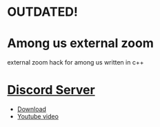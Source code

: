 # OUTDATED!
# Among us external zoom
external zoom hack for among us written in c++ 
# [Discord Server](https://discord.gg/qx4NpVvrDF)

- [Download](https://github.com/Vili1/Among_us_external_zoom/releases)
- [Youtube video](https://youtu.be/d_5iPBvz_0w)
